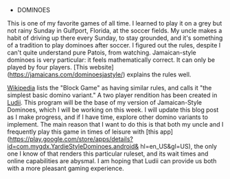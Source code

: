 - DOMINOES

This is one of my favorite games of all time. I learned to play it on a grey but not rainy Sunday in 
Gulfport, Florida, at the soccer fields. My uncle makes a habit of driving up there every Sunday, to 
stay grounded, and it's something of a tradition to play dominoes after soccer. I figured out the 
rules, despite I can't quite understand pure Patois, from watching. Jamaican-style dominoes is very 
particular: it feels mathematically correct. It can only be played by four players. [This website]
(https://jamaicans.com/dominoesjastyle/) explains the rules well. 

[Wikipedia](https://en.wikipedia.org/wiki/List_of_domino_games#Block_Game) lists the "Block Game" as 
having similar rules, and calls it "the simplest basic domino variant." A two player rendition has been 
created in [Ludii](https://ludii.games/details.php?keyword=Block). This program will be the base of my 
version of Jamaican-Style Dominoes, which I will be working on this week. I will update this blog post 
as I make progress, and if I have time, explore other domino variants to implement. The main reason 
that I want to do this is that both my uncle and I frequently play this game in times of leisure with 
[this app](https://play.google.com/store/apps/details?id=com.mygdx.YardieStyleDominoes.android&
hl=en_US&gl=US), the only one I know of that renders this particular ruleset, and its wait times and 
online capabilities are abysmal. I am hoping that Ludii can provide us both with a more pleasant gaming 
experience.
